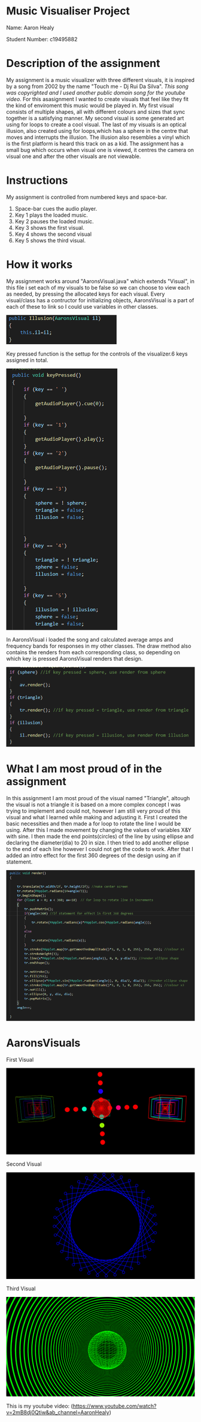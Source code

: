 # Music Visualiser Project

Name: Aaron Healy

Student Number: c19495882


# Description of the assignment
My assignment is a music visualizer with three different visuals, it is inspired by a song from 2002 by the name "Touch me - Dj Rui Da Silva". *This song was copyrighted and I used another public domain song for the youtube video*.
For this asasignment I wanted to create visuals that feel like they fit the kind of enviroment this music would be played in. 
My first visual consists of multiple shapes, all with different colours and sizes that sync together is a satisfying manner. 
My second visual is some generated art using for loops to create a cool visual.
The last of my visuals is an optical illusion, also created using for loops,which has a sphere in the centre that moves and interrupts the illusion. 
The illusion also resembles a vinyl which is the first platform is heard this track on as a kid. 
The assignment has a small bug which occurs when visual one is viewed, it centres the camera on visual one and after the other visuals are not viewable. 

# Instructions
My assignment is controlled from numbered keys and space-bar. 

1. Space-bar cues the audio player.
2. Key 1 plays the loaded music.
3. Key 2 pauses the loaded music.
4. Key 3 shows the first visual.
5. Key 4 shows the second visual
6. Key 5 shows the third visual.

# How it works

My assignment works around "AaronsVisual.java" which extends "Visual", in this file i set each of my visuals to be false so we can choose to view each as needed, by pressing the allocated keys for each visual.
Every visual/class has a contructor for initializing objects, AaronsVisual is a part of each of these to link so I could use variables in other classes.

![An image](images/Constructor.png)

Key pressed function is the settup for the controls of the visualizer.6 keys assigned in total.

![An image](images/KeyPressed.png)

In AaronsVisual i loaded the song and calculated average amps and frequency bands for responses in my other classes. 
The draw method also contains the renders from each corresponding class, so depending on which key is pressed AaronsVisual renders that design.

![An image](images/ifRender.png)

# What I am most proud of in the assignment

In this assignment I am most proud of the visual named "Triangle", altough the visual is not a triangle it is based on a more complex concept I was trying to implement and could not,
however I am still very proud of this visual and what I learned while making and adjusting it. First I created the basic necessities and then made a for loop to rotate the line I would be using.
After this I made movement by changing the values of variables X&Y with sine. I then made the end points(circles) of the line by using ellipse and declaring the diameter(dia) to 20 in size.
I then tried to add another ellipse to the end of each line however I could not get the code to work. After that I added an intro effect for the first 360 degrees of the design using an if statement.

![An image](images/CodeforT.png)
# AaronsVisuals

First Visual 

![An image](images/FirstVisual.png)

Second Visual

![An image](images/SecondVisual.png)

Third Visual 

![An image](images/ThirdVisual.png)

This is my youtube video:
(https://www.youtube.com/watch?v=2mB8dj0Qtiw&ab_channel=AaronHealy)










